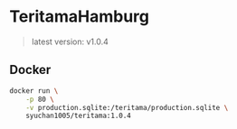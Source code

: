 # TeritamaHamburg
> latest version: v1.0.4

## Docker
```bash
docker run \
    -p 80 \
    -v production.sqlite:/teritama/production.sqlite \
    syuchan1005/teritama:1.0.4
```
